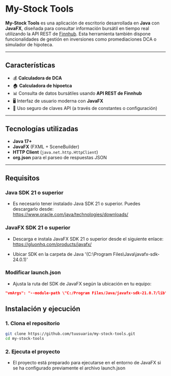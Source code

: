 # My-Stock Tools

**My-Stock Tools** es una aplicación de escritorio desarrollada en **Java** con **JavaFX**, diseñada para consultar información bursátil en tiempo real utilizando la API REST de [Finnhub](https://finnhub.io/). Esta herramienta también dispone funcionalidades de gestión en inversiones como promediaciones DCA o simulador de hipoteca.

---

## Características

- 💰 **Calculadora de DCA**
- 🏠 **Calculadora de hipoetca**
- 📊 Consulta de datos bursátiles usando **API REST de Finnhub**
- 🖥️ Interfaz de usuario moderna con **JavaFX**
- 🔐 Uso seguro de claves API (a través de constantes o configuración)

---

## Tecnologías utilizadas

- **Java 17+**
- **JavaFX** (FXML + SceneBuilder)
- **HTTP Client** (`java.net.http.HttpClient`)
- **org.json** para el parseo de respuestas JSON

---

## Requisitos

### Java SDK 21 o superior
- Es necesario tener instalado Java SDK 21 o superior. Puedes descargarlo desde: https://www.oracle.com/java/technologies/downloads/

### JavaFX SDK 21 o superior
- Descarga e instala JavaFX SDK 21 o superior desde el siguiente enlace: https://gluonhq.com/products/javafx/

- Ubicar SDK en la carpeta de Java '(C:\Program Files\Java\javafx-sdk-24.0.1)'

### Modificar launch.json

- Ajusta la ruta del SDK de JavaFX según la ubicación en tu equipo:
```json
"vmArgs": "--module-path \"C:/Program Files/Java/javafx-sdk-21.0.7/lib\" --add-modules javafx.controls,javafx.fxml"
```

## Instalación y ejecución

### 1. Clona el repositorio

```bash
git clone https://github.com/tuusuario/my-stock-tools.git
cd my-stock-tools
```

### 2. Ejecuta el proyecto

- El proyecto está preparado para ejecutarse en el entorno de JavaFX si se ha configurado previamente el archivo launch.json
